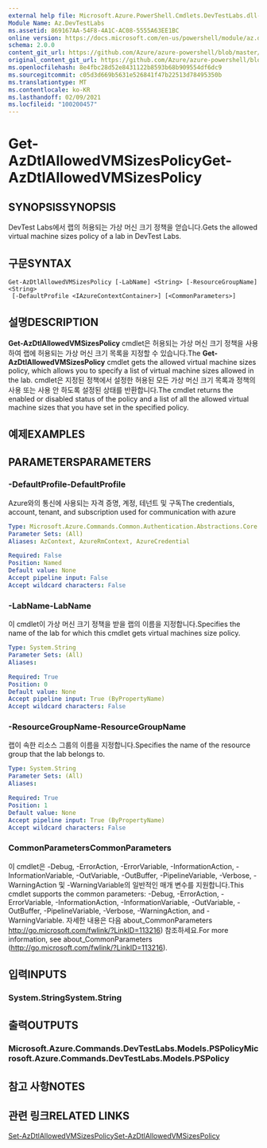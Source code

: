 ```yaml
---
external help file: Microsoft.Azure.PowerShell.Cmdlets.DevTestLabs.dll-Help.xml
Module Name: Az.DevTestLabs
ms.assetid: 869167AA-54F8-4A1C-AC08-5555A63EE1BC
online version: https://docs.microsoft.com/en-us/powershell/module/az.devtestlabs/get-azdtlallowedvmsizespolicy
schema: 2.0.0
content_git_url: https://github.com/Azure/azure-powershell/blob/master/src/DevTestLabs/DevTestLabs/help/Get-AzDtlAllowedVMSizesPolicy.md
original_content_git_url: https://github.com/Azure/azure-powershell/blob/master/src/DevTestLabs/DevTestLabs/help/Get-AzDtlAllowedVMSizesPolicy.md
ms.openlocfilehash: 8e4fbc28d52e8431122b8593b68b909554df6dc9
ms.sourcegitcommit: c05d3d669b5631e526841f47b22513d78495350b
ms.translationtype: MT
ms.contentlocale: ko-KR
ms.lasthandoff: 02/09/2021
ms.locfileid: "100200457"
---
```

# <span data-ttu-id="32683-101">Get-AzDtlAllowedVMSizesPolicy</span><span class="sxs-lookup"><span data-stu-id="32683-101">Get-AzDtlAllowedVMSizesPolicy</span></span>

## <span data-ttu-id="32683-102">SYNOPSIS</span><span class="sxs-lookup"><span data-stu-id="32683-102">SYNOPSIS</span></span>
<span data-ttu-id="32683-103">DevTest Labs에서 랩의 허용되는 가상 머신 크기 정책을 얻습니다.</span><span class="sxs-lookup"><span data-stu-id="32683-103">Gets the allowed virtual machine sizes policy of a lab in DevTest Labs.</span></span>

## <span data-ttu-id="32683-104">구문</span><span class="sxs-lookup"><span data-stu-id="32683-104">SYNTAX</span></span>

```
Get-AzDtlAllowedVMSizesPolicy [-LabName] <String> [-ResourceGroupName] <String>
 [-DefaultProfile <IAzureContextContainer>] [<CommonParameters>]
```

## <span data-ttu-id="32683-105">설명</span><span class="sxs-lookup"><span data-stu-id="32683-105">DESCRIPTION</span></span>
<span data-ttu-id="32683-106">**Get-AzDtlAllowedVMSizesPolicy** cmdlet은 허용되는 가상 머신 크기 정책을 사용하여 랩에 허용되는 가상 머신 크기 목록을 지정할 수 있습니다.</span><span class="sxs-lookup"><span data-stu-id="32683-106">The **Get-AzDtlAllowedVMSizesPolicy** cmdlet gets the allowed virtual machine sizes policy, which allows you to specify a list of virtual machine sizes allowed in the lab.</span></span>
<span data-ttu-id="32683-107">cmdlet은 지정된 정책에서 설정한 허용된 모든 가상 머신 크기 목록과 정책의 사용 또는 사용 안 하도록 설정된 상태를 반환합니다.</span><span class="sxs-lookup"><span data-stu-id="32683-107">The cmdlet returns the enabled or disabled status of the policy and a list of all the allowed virtual machine sizes that you have set in the specified policy.</span></span>

## <span data-ttu-id="32683-108">예제</span><span class="sxs-lookup"><span data-stu-id="32683-108">EXAMPLES</span></span>

## <span data-ttu-id="32683-109">PARAMETERS</span><span class="sxs-lookup"><span data-stu-id="32683-109">PARAMETERS</span></span>

### <span data-ttu-id="32683-110">-DefaultProfile</span><span class="sxs-lookup"><span data-stu-id="32683-110">-DefaultProfile</span></span>
<span data-ttu-id="32683-111">Azure와의 통신에 사용되는 자격 증명, 계정, 테넌트 및 구독</span><span class="sxs-lookup"><span data-stu-id="32683-111">The credentials, account, tenant, and subscription used for communication with azure</span></span>

```yaml
Type: Microsoft.Azure.Commands.Common.Authentication.Abstractions.Core.IAzureContextContainer
Parameter Sets: (All)
Aliases: AzContext, AzureRmContext, AzureCredential

Required: False
Position: Named
Default value: None
Accept pipeline input: False
Accept wildcard characters: False
```

### <span data-ttu-id="32683-112">-LabName</span><span class="sxs-lookup"><span data-stu-id="32683-112">-LabName</span></span>
<span data-ttu-id="32683-113">이 cmdlet이 가상 머신 크기 정책을 받을 랩의 이름을 지정합니다.</span><span class="sxs-lookup"><span data-stu-id="32683-113">Specifies the name of the lab for which this cmdlet gets virtual machines size policy.</span></span>

```yaml
Type: System.String
Parameter Sets: (All)
Aliases:

Required: True
Position: 0
Default value: None
Accept pipeline input: True (ByPropertyName)
Accept wildcard characters: False
```

### <span data-ttu-id="32683-114">-ResourceGroupName</span><span class="sxs-lookup"><span data-stu-id="32683-114">-ResourceGroupName</span></span>
<span data-ttu-id="32683-115">랩이 속한 리소스 그룹의 이름을 지정합니다.</span><span class="sxs-lookup"><span data-stu-id="32683-115">Specifies the name of the resource group that the lab belongs to.</span></span>

```yaml
Type: System.String
Parameter Sets: (All)
Aliases:

Required: True
Position: 1
Default value: None
Accept pipeline input: True (ByPropertyName)
Accept wildcard characters: False
```

### <span data-ttu-id="32683-116">CommonParameters</span><span class="sxs-lookup"><span data-stu-id="32683-116">CommonParameters</span></span>
<span data-ttu-id="32683-117">이 cmdlet은 -Debug, -ErrorAction, -ErrorVariable, -InformationAction, -InformationVariable, -OutVariable, -OutBuffer, -PipelineVariable, -Verbose, -WarningAction 및 -WarningVariable의 일반적인 매개 변수를 지원합니다.</span><span class="sxs-lookup"><span data-stu-id="32683-117">This cmdlet supports the common parameters: -Debug, -ErrorAction, -ErrorVariable, -InformationAction, -InformationVariable, -OutVariable, -OutBuffer, -PipelineVariable, -Verbose, -WarningAction, and -WarningVariable.</span></span> <span data-ttu-id="32683-118">자세한 내용은 다음 about_CommonParameters http://go.microsoft.com/fwlink/?LinkID=113216) 참조하세요.</span><span class="sxs-lookup"><span data-stu-id="32683-118">For more information, see about_CommonParameters (http://go.microsoft.com/fwlink/?LinkID=113216).</span></span>

## <span data-ttu-id="32683-119">입력</span><span class="sxs-lookup"><span data-stu-id="32683-119">INPUTS</span></span>

### <span data-ttu-id="32683-120">System.String</span><span class="sxs-lookup"><span data-stu-id="32683-120">System.String</span></span>

## <span data-ttu-id="32683-121">출력</span><span class="sxs-lookup"><span data-stu-id="32683-121">OUTPUTS</span></span>

### <span data-ttu-id="32683-122">Microsoft.Azure.Commands.DevTestLabs.Models.PSPolicy</span><span class="sxs-lookup"><span data-stu-id="32683-122">Microsoft.Azure.Commands.DevTestLabs.Models.PSPolicy</span></span>

## <span data-ttu-id="32683-123">참고 사항</span><span class="sxs-lookup"><span data-stu-id="32683-123">NOTES</span></span>

## <span data-ttu-id="32683-124">관련 링크</span><span class="sxs-lookup"><span data-stu-id="32683-124">RELATED LINKS</span></span>

[<span data-ttu-id="32683-125">Set-AzDtlAllowedVMSizesPolicy</span><span class="sxs-lookup"><span data-stu-id="32683-125">Set-AzDtlAllowedVMSizesPolicy</span></span>](./Set-AzDtlAllowedVMSizesPolicy.md)


